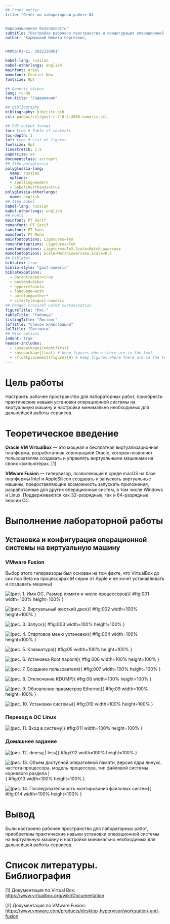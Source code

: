 ```yaml
---
## Front matter
title: "Отчёт по лабораторной работе №1


Информационная безопасность"
subtitle: "Настройка рабочего пространства и конфигурация операционной системы на виртуальную машину."
author: "Кармацкий Никита Сергеевич, 


НФИбд-01-21, 1032210061"

babel-lang: russian 
babel-otherlangs: english 
mainfont: Arial 
monofont: Courier New 
fontsize: 9pt

## Generic otions
lang: ru-RU
toc-title: "Содержание"

## Bibliography
bibliography: bib/cite.bib
csl: pandoc/csl/gost-r-7-0-5-2006-numeric.csl

## Pdf output format
toc: true # Table of contents
toc-depth: 2
lof: true # List of figures
fontsize: 9pt
linestretch: 1.5
papersize: a4
documentclass: scrreprt
## I16n polyglossia
polyglossia-lang:
  name: russian
  options:
  - spelling=modern
  - babelshorthands=true
polyglossia-otherlangs:
  name: english
## I16n babel
babel-lang: russian
babel-otherlangs: english
## Fonts
mainfont: PT Serif
romanfont: PT Serif
sansfont: PT Sans
monofont: PT Mono
mainfontoptions: Ligatures=TeX
romanfontoptions: Ligatures=TeX
sansfontoptions: Ligatures=TeX,Scale=MatchLowercase
monofontoptions: Scale=MatchLowercase,Scale=0.6
## Biblatex
biblatex: true
biblio-style: "gost-numeric"
biblatexoptions:
  - parentracker=true
  - backend=biber
  - hyperref=auto
  - language=auto
  - autolang=other*
  - citestyle=gost-numeric
## Pandoc-crossref LaTeX customization
figureTitle: "Рис."
tableTitle: "Таблица"
listingTitle: "Листинг"
lofTitle: "Список иллюстраций"
lolTitle: "Листинги"
## Misc options
indent: true
header-includes:
  - \usepackage{indentfirst}
  - \usepackage{float} # keep figures where there are in the text
  - \floatplacement{figure}{H} # keep figures where there are in the text
---
```


# Цель работы

Настроить рабочее пространство для лабораторных работ, приобрести практические навыки установки операционной системы на виртуальную машину и настройки минимально необходимых для дальнейшей работы сервисов.

# Теоретическое введение

**Oracle VM VirtualBox** — это мощная и бесплатная виртуализационная платформа, разработанная корпорацией Oracle, которая позволяет пользователям создавать и управлять виртуальными машинами на своих компьютерах. [1]

**VMware Fusion**  — гипервизор, позволяющий в среде macOS на базе платформы Intel и AppleSilicon создавать и запускать виртуальные машины, предоставляющие возможность запускать приложения, разработанные для других операционных систем, в том числе Windows и Linux. Поддерживаются как 32-разрядные, так и 64-разрядные версии ОС.

# Выполнение лабораторной работы

## Установка и конфигурация операционной системы на виртуальную машину

### VMware Fusion

Выбор этого гипервизоры был основан на том факте, что VirtualBox до сих пор Beta на процессарах *M* серии от Apple и не хочет устанавливать и создавать машины) 

![(рис. 1. Имя ОС, Размер пямяти и число процессоров)](image/1.png){ #fig:001 width=100% height=100% }

![(рис. 2. Виртуальный жесткий диск)](image/2.png){ #fig:002 width=100% height=100% }

![(рис. 3. Запуск)](image/3.png){ #fig:003 width=100% height=100% }

![(рис. 4. Стартовое меню установки)](image/4.png){ #fig:004 width=100% height=100% }

![(рис. 5. Клавиатура)](image/5.png){ #fig:05 width=100% height=100% }

![(рис. 6. Установка Root пароля)](image/6.png){ #fig:006 width=100% height=100% }

![(рис. 7. Создание пользователя)](image/7.png){ #fig:007 width=100% height=100% }

![(рис. 8. Отключение KDUMP)](image/8.png){ #fig:08 width=100% height=100% }

![(рис. 9. Обновление прааметров Ethernet)](image/9.png){ #fig:09 width=100% height=100% }

![(рис. 10. Установки системы)](image/10.png){ #fig:010 width=100% height=100% }

### Переход в ОС Linux

![(рис. 11. Вход в систему)](image/11.png){ #fig:011 width=100% height=100% }

### Домашнее задание

![(рис. 12. dmesg | less)](image/12.png){ #fig:012 width=100% height=100% }

![(рис. 13. Объем доступной оперативной памяти, версия ядра линукс, частота процессора, модель процессора, тип файловой системы корневого раздела )](image/13.png){ #fig:013 width=100% height=100% }

![(рис. 14. Последовательность монтирования файловых систем)](image/14.png){ #fig:014 width=100% height=100% }

# Вывод

Были настроено рабочее пространство для лабораторных работ, приобретены практические навыки
установки операционной системы на виртуальную машину и настройки минимально необходимых для дальнейшей работы сервисов.

# Список литературы. Библиография

[1] Документация по Virtual Box: https://www.virtualbox.org/wiki/Documentation

[2] Документация по VMware Fusion: https://www.vmware.com/products/desktop-hypervisor/workstation-and-fusion
